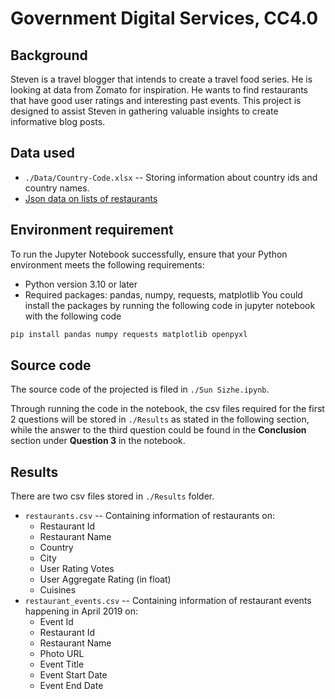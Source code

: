 # Government Digital Services, CC4.0

## Background

Steven is a travel blogger that intends to create a travel food series. He is looking at data from Zomato for inspiration. He wants to find restaurants that have good user ratings and interesting past events. This project is designed to assist Steven in gathering valuable insights to create informative blog posts.

## Data used
- `./Data/Country-Code.xlsx` -- Storing information about country ids and country names.
- [Json data on lists of restaurants](https://raw.githubusercontent.com/Papagoat/brain-assessment/main/restaurant_data.json)

## Environment requirement
To run the Jupyter Notebook successfully, ensure that your Python environment meets the following requirements:

- Python version 3.10 or later
- Required packages: pandas, numpy, requests, matplotlib
You could install the packages by running the following code in jupyter notebook with the following code
```python
pip install pandas numpy requests matplotlib openpyxl
``` 


## Source code
The source code of the projected is filed in `./Sun Sizhe.ipynb`. 

Through running the code in the notebook, the csv files required for the first 2 questions will be stored in `./Results` as stated in the following section, while the answer to the third question could be found in the __Conclusion__ section under __Question 3__ in the notebook.

## Results
There are two csv files stored in `./Results` folder.
- `restaurants.csv` -- Containing information of restaurants on:
    - Restaurant Id
    - Restaurant Name
    - Country
    - City
    - User Rating Votes
    - User Aggregate Rating (in float)
    - Cuisines
- `restaurant_events.csv` -- Containing information of restaurant events happening in April 2019 on:
    - Event Id
    - Restaurant Id
    - Restaurant Name
    - Photo URL
    - Event Title
    - Event Start Date
    - Event End Date
